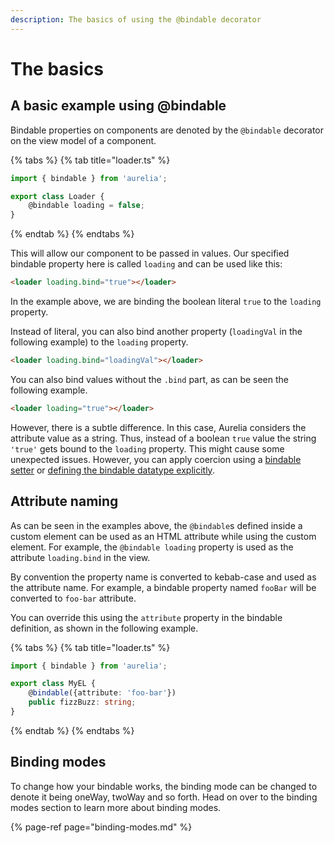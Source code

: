 ```yaml
---
description: The basics of using the @bindable decorator
---
```


# The basics

## A basic example using @bindable

Bindable properties on components are denoted by the `@bindable` decorator on the view model of a component.

{% tabs %}
{% tab title="loader.ts" %}
```typescript
import { bindable } from 'aurelia';

export class Loader {
    @bindable loading = false;
}
```
{% endtab %}
{% endtabs %}

This will allow our component to be passed in values. Our specified bindable property here is called `loading` and can be used like this:

```html
<loader loading.bind="true"></loader>
```

In the example above, we are binding the boolean literal `true` to the `loading` property.

Instead of literal, you can also bind another property (`loadingVal` in the following example) to the `loading` property.

```html
<loader loading.bind="loadingVal"></loader>
```

You can also bind values without the `.bind` part, as can be seen the following example.

```html
<loader loading="true"></loader>
```

However, there is a subtle difference. In this case, Aurelia considers the attribute value as a string. Thus, instead of a boolean `true` value the string `'true'` gets bound to the `loading` property. This might cause some unexpected issues. However, you can apply coercion using a [bindable setter](bindable-setter.md) or [defining the bindable datatype explicitly](bindable-coercion.md).

## Attribute naming

As can be seen in the examples above, the `@bindable`s defined inside a custom element can be used as an HTML attribute while using the custom element. For example, the `@bindable loading` property is used as the attribute `loading.bind` in the view.

By convention the property name is converted to kebab-case and used as the attribute name. For example, a bindable property named `fooBar` will be converted to `foo-bar` attribute.

You can override this using the `attribute` property in the bindable definition, as shown in the following example.

{% tabs %}
{% tab title="loader.ts" %}
```typescript
import { bindable } from 'aurelia';

export class MyEL {
    @bindable({attribute: 'foo-bar'})
    public fizzBuzz: string;
}
```
{% endtab %}
{% endtabs %}

## Binding modes

To change how your bindable works, the binding mode can be changed to denote it being oneWay, twoWay and so forth. Head on over to the binding modes section to learn more about binding modes.

{% page-ref page="binding-modes.md" %}



